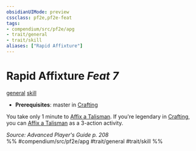 ```yaml
---
obsidianUIMode: preview
cssclass: pf2e,pf2e-feat
tags:
- compendium/src/pf2e/apg
- trait/general
- trait/skill
aliases: ["Rapid Affixture"]
---
```

# Rapid Affixture  *Feat 7*  
[general](general.md "General Feat Trait")  [skill](skill.md "Skill Feat Trait")  

- **Prerequisites**: master in [Crafting](skills.md#Crafting)

You take only 1 minute to [Affix a Talisman](affix-a-talisman.md). If you're legendary in [Crafting](skills.md#Crafting), you can [Affix a Talisman](affix-a-talisman.md) as a 3-action activity.

*Source: Advanced Player's Guide p. 208*  
%% #compendium/src/pf2e/apg #trait/general #trait/skill %%